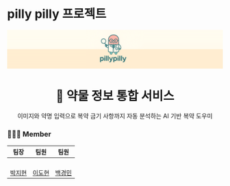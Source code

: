 # pilly pilly 프로젝트

![메인 이미지](images/pilly_main_image.png)

<h1 align="center">💊 약물 정보 통합 서비스</h1>
<p align="center">이미지와 약명 입력으로 복약 금기 사항까지 자동 분석하는 AI 기반 복약 도우미</p>

### 👩🏻‍⚕️ Member

|팀장|팀원|팀원|
| :-: | :-: | :-: |
| <img src="" width="100"> |<img src="" width="100"> |<img src="" width="100"> |
|[박지현](https://github.com/seoyeonson)|[이도현](https://github.com/Hyunseung123)|[백경민](https://github.com/SoyoungHeo2)|
<br>
